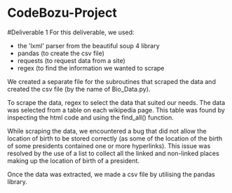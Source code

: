 # CodeBozu-Project

#Deliverable 1
For this deliverable, we used:
- the 'lxml' parser from the beautiful soup 4 library
- pandas (to create the csv file)
- requests (to request data from a site)
- regex (to find the information we wanted to scrape

We created a separate file for the subroutines that scraped the data and created the csv file (by the name of Bio_Data.py).

To scrape the data, regex to select the data that suited our needs. The data was selected from a table on each wikipedia page. This table was found by inspecting the html code and using the find_all() function. 

While scraping the data, we encountered a bug that did not allow the location of birth to be stored correctly (as some of the location of the birth of some presidents contained one or more hyperlinks). This issue was resolved by the use of a list to collect all the linked and non-linked places making up the location of birth of a president.

Once the data was extracted, we made a csv file by utilising the pandas library.  
